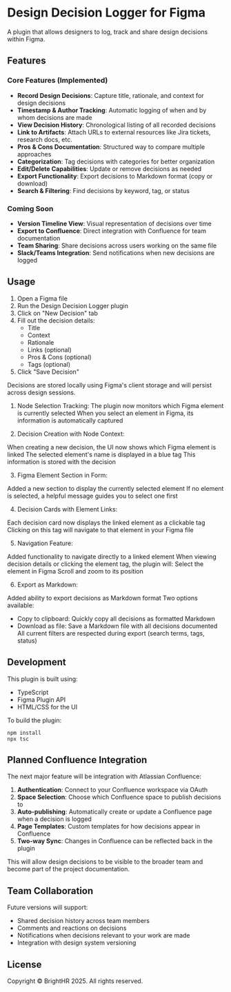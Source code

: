 # Design Decision Logger for Figma

A plugin that allows designers to log, track and share design decisions within Figma.

## Features

### Core Features (Implemented)
- **Record Design Decisions**: Capture title, rationale, and context for design decisions
- **Timestamp & Author Tracking**: Automatic logging of when and by whom decisions are made
- **View Decision History**: Chronological listing of all recorded decisions
- **Link to Artifacts**: Attach URLs to external resources like Jira tickets, research docs, etc.
- **Pros & Cons Documentation**: Structured way to compare multiple approaches
- **Categorization**: Tag decisions with categories for better organization
- **Edit/Delete Capabilities**: Update or remove decisions as needed
- **Export Functionality**: Export decisions to Markdown format (copy or download)
- **Search & Filtering**: Find decisions by keyword, tag, or status

### Coming Soon
- **Version Timeline View**: Visual representation of decisions over time
- **Export to Confluence**: Direct integration with Confluence for team documentation
- **Team Sharing**: Share decisions across users working on the same file
- **Slack/Teams Integration**: Send notifications when new decisions are logged

## Usage

1. Open a Figma file
2. Run the Design Decision Logger plugin
3. Click on "New Decision" tab
4. Fill out the decision details:
   - Title
   - Context
   - Rationale
   - Links (optional)
   - Pros & Cons (optional)
   - Tags (optional)
5. Click "Save Decision"

Decisions are stored locally using Figma's client storage and will persist across design sessions.

1. Node Selection Tracking:
The plugin now monitors which Figma element is currently selected
When you select an element in Figma, its information is automatically captured

2. Decision Creation with Node Context:

When creating a new decision, the UI now shows which Figma element is linked
The selected element's name is displayed in a blue tag
This information is stored with the decision

3. Figma Element Section in Form:

Added a new section to display the currently selected element
If no element is selected, a helpful message guides you to select one first

4. Decision Cards with Element Links:

Each decision card now displays the linked element as a clickable tag
Clicking on this tag will navigate to that element in your Figma file

5. Navigation Feature:

Added functionality to navigate directly to a linked element
When viewing decision details or clicking the element tag, the plugin will:
Select the element in Figma
Scroll and zoom to its position

6. Export as Markdown:

Added ability to export decisions as Markdown format
Two options available:
- Copy to clipboard: Quickly copy all decisions as formatted Markdown
- Download as file: Save a Markdown file with all decisions documented
All current filters are respected during export (search terms, tags, status)

## Development

This plugin is built using:
- TypeScript
- Figma Plugin API
- HTML/CSS for the UI

To build the plugin:
```
npm install
npx tsc
```

## Planned Confluence Integration

The next major feature will be integration with Atlassian Confluence:

1. **Authentication**: Connect to your Confluence workspace via OAuth
2. **Space Selection**: Choose which Confluence space to publish decisions to
3. **Auto-publishing**: Automatically create or update a Confluence page when a decision is logged
4. **Page Templates**: Custom templates for how decisions appear in Confluence
5. **Two-way Sync**: Changes in Confluence can be reflected back in the plugin

This will allow design decisions to be visible to the broader team and become part of the project documentation.

## Team Collaboration

Future versions will support:
- Shared decision history across team members
- Comments and reactions on decisions
- Notifications when decisions relevant to your work are made
- Integration with design system versioning

## License

Copyright © BrightHR 2025. All rights reserved.
